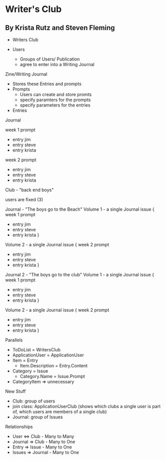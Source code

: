 # Writer's Club

## By Krista Rutz and Steven Fleming

- Writers Club

- Users
  - Groups of Users/ Publication
  - agree to enter into a Writing Journal

Zine/Writing Journal

- Stores these Entries and prompts
- Prompts
  - Users can create and store promts
  - specify paramters for the prompts
  - specify parameters for the entries
- Entries

Journal

week 1 prompt

- entry jim
- entry steve
- entry krista

week 2 prompt

- entry jim
- entry steve
- entry krista

Club - "back end boys"

users are fixed (3)

Journal - "The boys go to the Beach"
Volume 1 - a single Journal issue
{
week 1 prompt

- entry jim
- entry steve
- entry krista
  }

Volume 2 - a single Journal issue
{
week 2 prompt

- entry jim
- entry steve
- entry krista
  }

Journal 2 - "The boys go to the club"
Volume 1 - a single Journal issue
{
week 1 prompt

- entry jim
- entry steve
- entry krista
  }

Volume 2 - a single Journal issue
{
week 2 prompt

- entry jim
- entry steve
- entry krista
  }

Parallels

- ToDoList = WritersClub
- ApplicationUser = ApplicationUser
- Item = Entry
  - Item.Description = Entry.Content
- Category = Issue
  - Category.Name = Issue.Prompt
- CategoryItem => unnecessary

New Stuff

- Club: group of users
- join class: ApplicationUserClub (shows which clubs a single user is part of, which users are members of a single club)
- Journal: group of Issues

Relationships

- User <=> Club - Many to Many
- Journal => Club - Many to One
- Entry => Issue - Many to One
- Issues => Journal - Many to One
